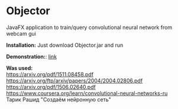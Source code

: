 # Objector
 JavaFX application to train/query convolutional neural network from webcam gui  
 
 <b>Installation:</b> Just download Objector.jar and run  
 
 <b>Demonstration:</b>: <a href="https://www.youtube.com/watch?v=TjhdoBqIeis">link</a>  
 
<b>Was used:</b>  
https://arxiv.org/pdf/1511.08458.pdf  
https://arxiv.org/ftp/arxiv/papers/2004/2004.02806.pdf  
https://arxiv.org/pdf/1506.02640.pdf  
https://www.coursera.org/learn/convolutional-neural-networks-ru  
Тарик Рашид "Создаём нейронную сеть"  
